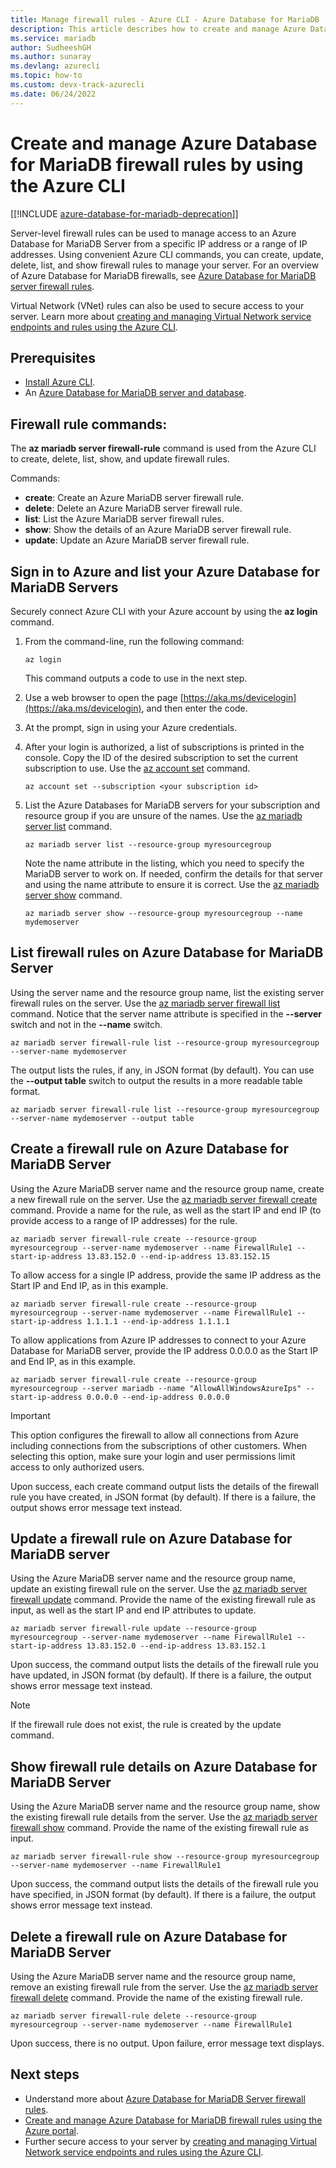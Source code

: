 ```yaml
---
title: Manage firewall rules - Azure CLI - Azure Database for MariaDB
description: This article describes how to create and manage Azure Database for MariaDB firewall rules using Azure CLI command-line.
ms.service: mariadb
author: SudheeshGH
ms.author: sunaray
ms.devlang: azurecli
ms.topic: how-to
ms.custom: devx-track-azurecli
ms.date: 06/24/2022
---
```


# Create and manage Azure Database for MariaDB firewall rules by using the Azure CLI

[[!INCLUDE [azure-database-for-mariadb-deprecation](includes/azure-database-for-mariadb-deprecation.md)]]

Server-level firewall rules can be used to manage access to an Azure Database for MariaDB Server from a specific IP address or a range of IP addresses. Using convenient Azure CLI commands, you can create, update, delete, list, and show firewall rules to manage your server. For an overview of Azure Database for MariaDB firewalls, see [Azure Database for MariaDB server firewall rules](./concepts-firewall-rules.md).

Virtual Network (VNet) rules can also be used to secure access to your server. Learn more about [creating and managing Virtual Network service endpoints and rules using the Azure CLI](howto-manage-vnet-cli.md).

## Prerequisites

* [Install Azure CLI](/cli/azure/install-azure-cli).
* An [Azure Database for MariaDB server and database](quickstart-create-mariadb-server-database-using-azure-cli.md).

## Firewall rule commands:

The **az mariadb server firewall-rule** command is used from the Azure CLI to create, delete, list, show, and update firewall rules.

Commands:
- **create**: Create an Azure MariaDB server firewall rule.
- **delete**: Delete an Azure MariaDB server firewall rule.
- **list**: List the Azure MariaDB server firewall rules.
- **show**: Show the details of an Azure MariaDB server firewall rule.
- **update**: Update an Azure MariaDB server firewall rule.

## Sign in to Azure and list your Azure Database for MariaDB Servers

Securely connect Azure CLI with your Azure account by using the **az login** command.

1. From the command-line, run the following command:
   ```azurecli
   az login
   ```
   This command outputs a code to use in the next step.

2. Use a web browser to open the page [https://aka.ms/devicelogin](https://aka.ms/devicelogin), and then enter the code.

3. At the prompt, sign in using your Azure credentials.

4. After your login is authorized, a list of subscriptions is printed in the console. Copy the ID of the desired subscription to set the current subscription to use. Use the [az account set](/cli/azure/account#az-account-set) command.
   ```azurecli-interactive
   az account set --subscription <your subscription id>
   ```

5. List the Azure Databases for MariaDB servers for your subscription and resource group if you are unsure of the names. Use the [az mariadb server list](/cli/azure/mariadb/server#az-mariadb-server-list) command.

   ```azurecli-interactive
   az mariadb server list --resource-group myresourcegroup
   ```

   Note the name attribute in the listing, which you need to specify the MariaDB server to work on. If needed, confirm the details for that server and using the name attribute to ensure it is correct. Use the [az mariadb server show](/cli/azure/mariadb/server#az-mariadb-server-show) command.

   ```azurecli-interactive
   az mariadb server show --resource-group myresourcegroup --name mydemoserver
   ```

## List firewall rules on Azure Database for MariaDB Server 

Using the server name and the resource group name, list the existing server firewall rules on the server. Use the [az mariadb server firewall list](/cli/azure/mariadb/server/firewall-rule#az-mariadb-server-firewall-rule-list) command.  Notice that the server name attribute is specified in the **--server** switch and not in the **--name** switch. 
```azurecli-interactive
az mariadb server firewall-rule list --resource-group myresourcegroup --server-name mydemoserver
```
The output lists the rules, if any, in JSON format (by default). You can use the **--output table** switch to output the results in a more readable table format.
```azurecli-interactive
az mariadb server firewall-rule list --resource-group myresourcegroup --server-name mydemoserver --output table
```
## Create a firewall rule on Azure Database for MariaDB Server

Using the Azure MariaDB server name and the resource group name, create a new firewall rule on the server. Use the [az mariadb server firewall create](/cli/azure/mariadb/server/firewall-rule#az-mariadb-server-firewall-rule-create) command. Provide a name for the rule, as well as the start IP and end IP (to provide access to a range of IP addresses) for the rule.
```azurecli-interactive
az mariadb server firewall-rule create --resource-group myresourcegroup --server-name mydemoserver --name FirewallRule1 --start-ip-address 13.83.152.0 --end-ip-address 13.83.152.15
```

To allow access for a single IP address, provide the same IP address as the Start IP and End IP, as in this example.
```azurecli-interactive
az mariadb server firewall-rule create --resource-group myresourcegroup --server-name mydemoserver --name FirewallRule1 --start-ip-address 1.1.1.1 --end-ip-address 1.1.1.1
```

To allow applications from Azure IP addresses to connect to your Azure Database for MariaDB server, provide the IP address 0.0.0.0 as the Start IP and End IP, as in this example.
```azurecli-interactive
az mariadb server firewall-rule create --resource-group myresourcegroup --server mariadb --name "AllowAllWindowsAzureIps" --start-ip-address 0.0.0.0 --end-ip-address 0.0.0.0
```

> [!IMPORTANT]
> This option configures the firewall to allow all connections from Azure including connections from the subscriptions of other customers. When selecting this option, make sure your login and user permissions limit access to only authorized users.
>

Upon success, each create command output lists the details of the firewall rule you have created, in JSON format (by default). If there is a failure, the output shows error message text instead.

## Update a firewall rule on Azure Database for MariaDB server 

Using the Azure MariaDB server name and the resource group name, update an existing firewall rule on the server. Use the [az mariadb server firewall update](/cli/azure/mariadb/server/firewall-rule#az-mariadb-server-firewall-rule-update) command. Provide the name of the existing firewall rule as input, as well as the start IP and end IP attributes to update.
```azurecli-interactive
az mariadb server firewall-rule update --resource-group myresourcegroup --server-name mydemoserver --name FirewallRule1 --start-ip-address 13.83.152.0 --end-ip-address 13.83.152.1
```
Upon success, the command output lists the details of the firewall rule you have updated, in JSON format (by default). If there is a failure, the output shows error message text instead.

> [!NOTE]
> If the firewall rule does not exist, the rule is created by the update command.

## Show firewall rule details on Azure Database for MariaDB Server

Using the Azure MariaDB server name and the resource group name, show the existing firewall rule details from the server. Use the [az mariadb server firewall show](/cli/azure/mariadb/server/firewall-rule#az-mariadb-server-firewall-rule-show) command. Provide the name of the existing firewall rule as input.
```azurecli-interactive
az mariadb server firewall-rule show --resource-group myresourcegroup --server-name mydemoserver --name FirewallRule1
```
Upon success, the command output lists the details of the firewall rule you have specified, in JSON format (by default). If there is a failure, the output shows error message text instead.

## Delete a firewall rule on Azure Database for MariaDB Server

Using the Azure MariaDB server name and the resource group name, remove an existing firewall rule from the server. Use the [az mariadb server firewall delete](/cli/azure/mariadb/server/firewall-rule#az-mariadb-server-firewall-rule-delete) command. Provide the name of the existing firewall rule.
```azurecli-interactive
az mariadb server firewall-rule delete --resource-group myresourcegroup --server-name mydemoserver --name FirewallRule1
```
Upon success, there is no output. Upon failure, error message text displays.

## Next steps

- Understand more about [Azure Database for MariaDB Server firewall rules](./concepts-firewall-rules.md).
- [Create and manage Azure Database for MariaDB firewall rules using the Azure portal](./howto-manage-firewall-portal.md).
- Further secure access to your server by [creating and managing Virtual Network service endpoints and rules using the Azure CLI](howto-manage-vnet-cli.md).
